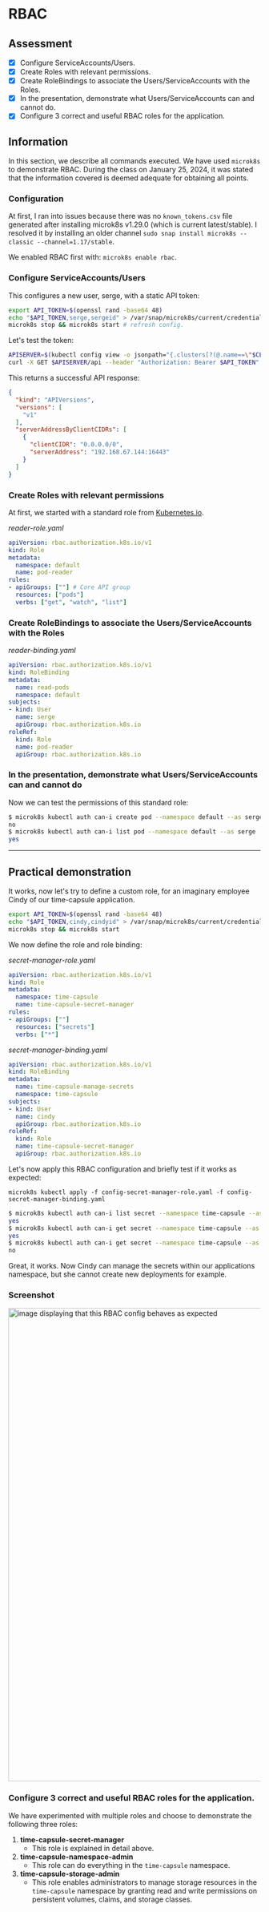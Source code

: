 # RBAC

## Assessment
- [x] Configure ServiceAccounts/Users.
- [x] Create Roles with relevant permissions.
- [x] Create RoleBindings to associate the Users/ServiceAccounts with the Roles.
- [x] In the presentation, demonstrate what Users/ServiceAccounts can and cannot do.
- [x] Configure 3 correct and useful RBAC roles for the application. 

## Information

In this section, we describe all commands executed. We have used `microk8s` to demonstrate RBAC. During the class on January 25, 2024, it was stated that the information covered is deemed adequate for obtaining all points.

### Configuration

At first, I ran into issues because there was no `known_tokens.csv` file generated after installing microk8s v1.29.0 (which is current latest/stable).
I resolved it by installing an older channel `sudo snap install microk8s --classic --channel=1.17/stable`.

We enabled RBAC first with: `microk8s enable rbac`. 

### Configure ServiceAccounts/Users

This configures a new user, serge, with a static API token:

```bash
export API_TOKEN=$(openssl rand -base64 48)
echo "$API_TOKEN,serge,sergeid" > /var/snap/microk8s/current/credentials/known_tokens.csv
microk8s stop && microk8s start # refresh config.
```

Let's test the token:

```bash
APISERVER=$(kubectl config view -o jsonpath="{.clusters[?(@.name==\"$CLUSTER_NAME\")].cluster.server}")
curl -X GET $APISERVER/api --header "Authorization: Bearer $API_TOKEN" --insecure
```

This returns a successful API response:
```json
{
  "kind": "APIVersions",
  "versions": [
    "v1"
  ],
  "serverAddressByClientCIDRs": [
    {
      "clientCIDR": "0.0.0.0/0",
      "serverAddress": "192.168.67.144:16443"
    }
  ]
}
```

### Create Roles with relevant permissions

At first, we started with a standard role from [Kubernetes.io](https://kubernetes.io/docs/reference/access-authn-authz/rbac/).

_reader-role.yaml_
```yaml
apiVersion: rbac.authorization.k8s.io/v1
kind: Role
metadata:
  namespace: default
  name: pod-reader
rules:
- apiGroups: [""] # Core API group
  resources: ["pods"]
  verbs: ["get", "watch", "list"]
```

### Create RoleBindings to associate the Users/ServiceAccounts with the Roles

_reader-binding.yaml_
```yaml
apiVersion: rbac.authorization.k8s.io/v1
kind: RoleBinding
metadata:
  name: read-pods
  namespace: default
subjects:
- kind: User
  name: serge
  apiGroup: rbac.authorization.k8s.io
roleRef:
  kind: Role 
  name: pod-reader 
  apiGroup: rbac.authorization.k8s.io
```

### In the presentation, demonstrate what Users/ServiceAccounts can and cannot do

Now we can test the permissions of this standard role:

```bash
$ microk8s kubectl auth can-i create pod --namespace default --as serge
no
$ microk8s kubectl auth can-i list pod --namespace default --as serge
yes
```

---

## Practical demonstration

It works, now let's try to define a custom role, for an imaginary employee Cindy of our time-capsule application.

```bash
export API_TOKEN=$(openssl rand -base64 48)
echo "$API_TOKEN,cindy,cindyid" > /var/snap/microk8s/current/credentials/known_tokens.csv
microk8s stop && microk8s start
```

We now define the role and role binding:

_secret-manager-role.yaml_
```yaml
apiVersion: rbac.authorization.k8s.io/v1
kind: Role
metadata:
  namespace: time-capsule
  name: time-capsule-secret-manager
rules:
- apiGroups: [""]
  resources: ["secrets"]
  verbs: ["*"]
```

_secret-manager-binding.yaml_
```yaml
apiVersion: rbac.authorization.k8s.io/v1
kind: RoleBinding
metadata:
  name: time-capsule-manage-secrets
  namespace: time-capsule
subjects:
- kind: User
  name: cindy
  apiGroup: rbac.authorization.k8s.io
roleRef:
  kind: Role
  name: time-capsule-secret-manager
  apiGroup: rbac.authorization.k8s.io
```

Let's now apply this RBAC configuration and briefly test if it works as expected:

`microk8s kubectl apply -f config-secret-manager-role.yaml -f config-secret-manager-binding.yaml`

```bash
$ microk8s kubectl auth can-i list secret --namespace time-capsule --as cindy
yes
$ microk8s kubectl auth can-i get secret --namespace time-capsule --as cindy
yes
$ microk8s kubectl auth can-i get secret --namespace time-capsule --as serge
no
```

Great, it works. Now Cindy can manage the secrets within our applications namespace, but she cannot create new deployments for example.

### Screenshot

<img width="945" alt="image displaying that this RBAC config behaves as expected" src="https://github.com/sebastiaan-dev/time-capsule/assets/84989429/c8fbf1e3-a282-44b8-b5c6-0c0289ca5ba8">

### Configure 3 correct and useful RBAC roles for the application. 

We have experimented with multiple roles and choose to demonstrate the following three roles:

1. **time-capsule-secret-manager**
   - This role is explained in detail above.
2. **time-capsule-namespace-admin**
   - This role can do everything in the `time-capsule` namespace.
3. **time-capsule-storage-admin**
   - This role enables administrators to manage storage resources in the `time-capsule` namespace by granting read and write permissions on persistent volumes, claims, and storage classes.
